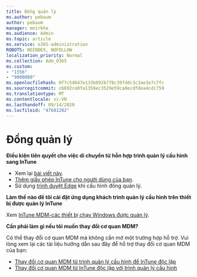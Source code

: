 ```yaml
---
title: Đồng quản lý
ms.author: pebaum
author: pebaum
manager: mnirkhe
ms.audience: Admin
ms.topic: article
ms.service: o365-administration
ROBOTS: NOINDEX, NOFOLLOW
localization_priority: Normal
ms.collection: Adm_O365
ms.custom:
- "1556"
- "9000080"
ms.openlocfilehash: 0f7c5d647e133b092b778c39fddc3c3ae3e7c7fc
ms.sourcegitcommit: c6692ce0fa1358ec3529e59ca0ecdfdea4cdc759
ms.translationtype: MT
ms.contentlocale: vi-VN
ms.lasthandoff: 09/14/2020
ms.locfileid: "47681282"
---
```

# <a name="co-management"></a>Đồng quản lý

**Điều kiện tiên quyết cho việc di chuyển từ hỗn hợp trình quản lý cấu hình sang InTune**

- Xem lại [bài viết này](https://docs.microsoft.com/configmgr/mdm/deploy-use/migrate-hybridmdm-to-intunesa).
- [Thêm giấy phép InTune cho người dùng của bạn](https://docs.microsoft.com/intune/licenses-assign).
- Sử dụng [trình duyệt Edge](https://www.microsoft.com/windows/microsoft-edge) khi cấu hình đồng quản lý.

**Làm thế nào để tôi cài đặt ứng dụng khách trình quản lý cấu hình trên thiết bị được quản lý InTune**

Xem [InTune MDM-các thiết bị chạy Windows được quản lý](https://docs.microsoft.com/configmgr/core/clients/deploy/deploy-clients-to-windows-computers#bkmk_mdm).

**Cần phải làm gì nếu tôi muốn thay đổi cơ quan MDM?**

Có thể thay đổi cơ quan MDM mà không cần mở một trường hợp hỗ trợ. Vui lòng xem lại các tài liệu hướng dẫn sau đây để hỗ trợ thay đổi cơ quan MDM của bạn:

- [Thay đổi cơ quan MDM từ trình quản lý cấu hình để InTune độc lập](https://docs.microsoft.com/configmgr/mdm/deploy-use/migrate-change-mdm-authority)
- [Thay đổi cơ quan MDM từ InTune độc lập với trình quản lý cấu hình](https://docs.microsoft.com/configmgr/mdm/deploy-use/change-mdm-authority)
